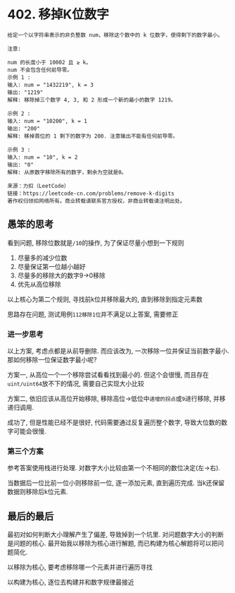# 402. 移掉K位数字

```
给定一个以字符串表示的非负整数 num，移除这个数中的 k 位数字，使得剩下的数字最小。

注意:

num 的长度小于 10002 且 ≥ k。
num 不会包含任何前导零。
示例 1 :
输入: num = "1432219", k = 3
输出: "1219"
解释: 移除掉三个数字 4, 3, 和 2 形成一个新的最小的数字 1219。 

示例 2 :
输入: num = "10200", k = 1
输出: "200"
解释: 移掉首位的 1 剩下的数字为 200. 注意输出不能有任何前导零。

示例 3 :
输入: num = "10", k = 2
输出: "0"
解释: 从原数字移除所有的数字，剩余为空就是0。

来源：力扣（LeetCode）
链接：https://leetcode-cn.com/problems/remove-k-digits
著作权归领扣网络所有。商业转载请联系官方授权，非商业转载请注明出处。
```

## 愚笨的思考

看到问题, 移除位数就是`/10`的操作, 为了保证尽量小想到一下规则

1. 尽量多的减少位数
2. 尽量保证第一位越小越好
3. 尽量多的移除大的数字9->0移除
4. 优先从高位移除

以上核心为第二个规则, 寻找前k位并移除最大的, 直到移除到指定元素数 

思路存在问题, 测试用例`112移除1位`并不满足以上答案, 需要修正

### 进一步思考

以上方案, 考虑点都是从前导删除. 而应该改为, 一次移除一位并保证当前数字最小. 那如何移除一位保证数字最小呢? 

方案一, 从高位一个一个移除尝试看看找到最小的. 但这个会很慢, 而且存在`uint/uint64`放不下的情况, 需要自己实现大小比较

方案二, 依旧应该从高位开始移除, 移除高位\-\>低位中`递增的拐点`或`9`进行移除, 并移递归调用. 

成功了, 但是性能已经不是很好, 代码需要通过反复遍历整个数字, 导致大位数的数字可能会很慢.

### 第三个方案

参考答案使用栈进行处理. 对数字大小比较由第一个不相同的数位决定(左->右). 

当数据后一位比前一位小则移除前一位, 逐一添加元素, 直到遍历完成. 当k还保留数据则移除后k位元素. 


## 最后的最后

最初对如何判断大小理解产生了偏差, 导致掉到一个坑里. 对问题数字大小的判断是问题的核心. 最开始我以移除为核心进行解题, 而已构建为核心解题将可以把问题简化. 

以移除为核心, 要考虑移除哪一个元素并进行遍历寻找

以构建为核心, 逐位去构建并和数字规律最接近



